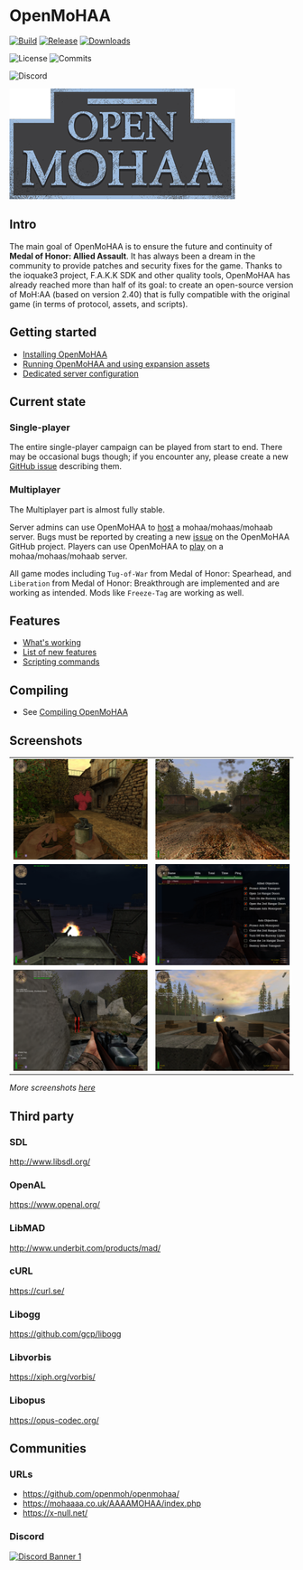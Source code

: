 # OpenMoHAA

[![Build](https://github.com/openmoh/openmohaa/actions/workflows/branches-build.yml/badge.svg?branch=main)](https://github.com/openmoh/openmohaa/actions/workflows/branches-build.yml) [![Release](https://img.shields.io/github/v/release/openmoh/openmohaa)](https://github.com/openmoh/openmohaa/releases) [![Downloads](https://img.shields.io/github/downloads/openmoh/openmohaa/total)](https://github.com/openmoh/openmohaa/releases)

![License](https://img.shields.io/github/license/openmoh/openmohaa) ![Commits](https://img.shields.io/github/commit-activity/t/openmoh/openmohaa)

![Discord](https://img.shields.io/discord/596049712579215361?logo=discord&logoColor=white&color=5865F2)

![logo](misc/openmohaa-text-sm.png)

## Intro

The main goal of OpenMoHAA is to ensure the future and continuity of **Medal of Honor: Allied Assault**. It has always been a dream in the community to provide patches and security fixes for the game. Thanks to the ioquake3 project, F.A.K.K SDK and other quality tools, OpenMoHAA has already reached more than half of its goal: to create an open-source version of MoH:AA (based on version 2.40) that is fully compatible with the original game (in terms of protocol, assets, and scripts).

## Getting started

- [Installing OpenMoHAA](docs/getting_started_installation.md)
- [Running OpenMoHAA and using expansion assets](docs/getting_started_running.md)
- [Dedicated server configuration](docs/configuration/server.md)

## Current state

### Single-player

The entire single-player campaign can be played from start to end. There may be occasional bugs though; if you encounter any, please create a new [GitHub issue](https://github.com/openmoh/openmohaa/issues) describing them.

### Multiplayer

The Multiplayer part is almost fully stable.

Server admins can use OpenMoHAA to [host](docs/getting_started_installation.md#server) a mohaa/mohaas/mohaab server. Bugs must be reported by creating a new [issue](https://github.com/openmoh/openmohaa/issues) on the OpenMoHAA GitHub project. Players can use OpenMoHAA to [play](docs/getting_started_installation.md#client) on a mohaa/mohaas/mohaab server.

All game modes including `Tug-of-War` from Medal of Honor: Spearhead, and `Liberation` from Medal of Honor: Breakthrough are implemented and are working as intended. Mods like `Freeze-Tag` are working as well.

## Features

- [What's working](docs/features_implementation.md)
- [List of new features](docs/features.md)
- [Scripting commands](https://htmlpreview.github.io/?https://github.com/openmoh/openmohaa/blob/main/docs/features_g_allclasses.html)

## Compiling

- See [Compiling OpenMoHAA](docs/compiling.md)

## Screenshots

|                                                                                   |                                                                            |
|-----------------------------------------------------------------------------------|----------------------------------------------------------------------------|
| ![](docs/images/v0.60.0-x86_64/mohdm1_1.png)                                      | ![](docs/images/v0.60.0-x86_64/training_1.png)                               |
| ![](docs/images/v0.60.0-x86_64/flughafen_1.png)                                   | ![](docs/images/v0.60.0-x86_64/flughafen_2.png)                            |
| ![](docs/images/v0.60.0-x86_64/mohdm2_1.png "Playing Freeze-Tag mode with bots")  | ![](docs/images/v0.60.0-x86_64/training_3.png "Single-Player training")    |

*More screenshots [here](docs/images)*

## Third party

### SDL

http://www.libsdl.org/

### OpenAL

https://www.openal.org/

### LibMAD

http://www.underbit.com/products/mad/

### cURL

https://curl.se/

### Libogg

https://github.com/gcp/libogg

### Libvorbis

https://xiph.org/vorbis/

### Libopus

https://opus-codec.org/

## Communities

### URLs

- https://github.com/openmoh/openmohaa/
- https://mohaaaa.co.uk/AAAAMOHAA/index.php
- https://x-null.net/

### Discord

[![Discord Banner 1](https://discordapp.com/api/guilds/596049712579215361/widget.png?style=banner2)](https://discord.gg/NYtH58R)
